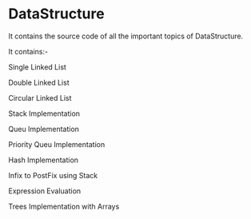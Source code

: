 # DataStructure
It contains the source code of all the important topics of DataStructure.

It contains:-

Single Linked List

Double Linked List

Circular Linked List

Stack Implementation

Queu Implementation

Priority Queu Implementation

Hash Implementation

Infix to PostFix using Stack

Expression Evaluation

Trees Implementation with Arrays








